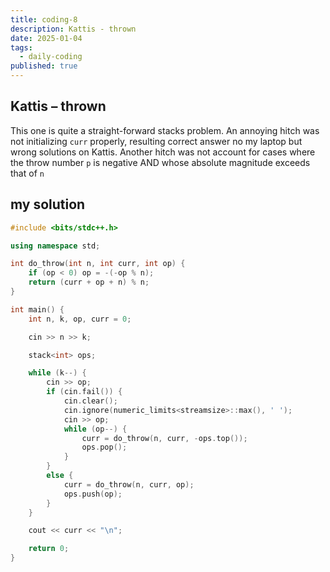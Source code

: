 ```yaml
---
title: coding-8
description: Kattis - thrown
date: 2025-01-04
tags:
  - daily-coding
published: true
---
```

## Kattis – thrown
This one is quite a straight-forward stacks problem. An annoying hitch was not initializing `curr` properly, resulting correct answer no my laptop but wrong solutions on Kattis. Another hitch was not account for cases where the throw number `p` is negative AND whose absolute magnitude exceeds that of `n`
## my solution
```cpp
#include <bits/stdc++.h>

using namespace std;

int do_throw(int n, int curr, int op) {
    if (op < 0) op = -(-op % n);
    return (curr + op + n) % n;
}

int main() {
    int n, k, op, curr = 0;

    cin >> n >> k;

    stack<int> ops;

    while (k--) {
        cin >> op;
        if (cin.fail()) {
            cin.clear();
            cin.ignore(numeric_limits<streamsize>::max(), ' ');
            cin >> op;
            while (op--) {
                curr = do_throw(n, curr, -ops.top());
                ops.pop();
            }
        }
        else {
            curr = do_throw(n, curr, op);
            ops.push(op);
        }
    }

    cout << curr << "\n";

    return 0;
}
```